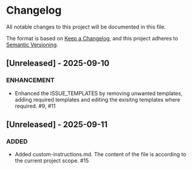 # Changelog

All notable changes to this project will be documented in this file.

The format is based on [Keep a Changelog](https://keepachangelog.com/en/1.1.0/),
and this project adheres to [Semantic Versioning](https://semver.org/spec/v2.0.0.html).

## [Unreleased] - 2025-09-10

### ENHANCEMENT
- Enhanced the ISSUE_TEMPLATES by removing unwanted templates, adding required templates and editing the exisitng templates where required. #9, #11

## [Unreleased] - 2025-09-11

### ADDED
- Added custom-instructions.md. The content of the file is according to the current project scope. #15